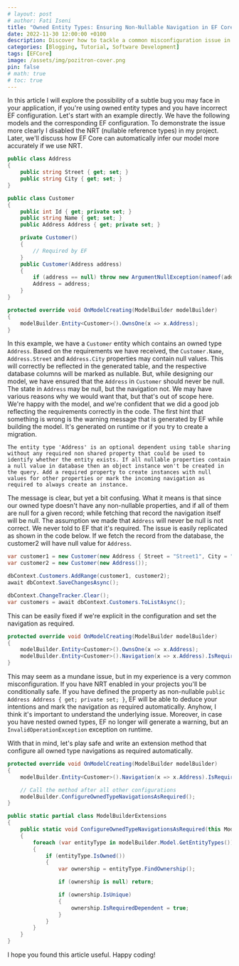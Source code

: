 ```yaml
---
# layout: post
# author: Fati Iseni
title: "Owned Entity Types: Ensuring Non-Nullable Navigation in EF Core"
date: 2022-11-30 12:00:00 +0100
description: Discover how to tackle a common misconfiguration issue in Entity Framework Core involving owned types and nullable navigations. Learn how to ensure non-nullable navigation properties with practical examples and extension methods for better code reliability.
categories: [Blogging, Tutorial, Software Development]
tags: [EFCore]
image: /assets/img/pozitron-cover.png
pin: false
# math: true
# toc: true
---
```

In this article I will explore the possibility of a subtle bug you may face in your application, if you're using owned entity types and you have incorrect EF configuration. Let's start with an example directly. We have the following models and the corresponding EF configuration. To demonstrate the issue more clearly I disabled the NRT (nullable reference types) in my project. Later, we'll discuss how EF Core can automatically infer our model more accurately if we use NRT.

```csharp
public class Address
{
    public string Street { get; set; }
    public string City { get; set; }
}

public class Customer
{
    public int Id { get; private set; }
    public string Name { get; set; }
    public Address Address { get; private set; }

    private Customer()
    {
        // Required by EF
    }
    public Customer(Address address)
    {
        if (address == null) throw new ArgumentNullException(nameof(address));
        Address = address;
    }
}
```

```csharp
protected override void OnModelCreating(ModelBuilder modelBuilder)
{
	modelBuilder.Entity<Customer>().OwnsOne(x => x.Address);
}
```

In this example, we have a `Customer` entity which contains an owned type `Address`. Based on the requirements we have received, the `Customer.Name`, `Address.Street` and `Address.City` properties may contain null values. This will correctly be reflected in the generated table, and the respective database columns will be marked as nullable. But, while designing our model, we have ensured that the `Address` in `Customer` should never be null. The state in `Address` may be null, but the navigation not. We may have various reasons why we would want that, but that's out of scope here. We're happy with the model, and we're confident that we did a good job reflecting the requirements correctly in the code. The first hint that something is wrong is the warning message that is generated by EF while building the model. It's generated on runtime or if you try to create a migration.

```
The entity type 'Address' is an optional dependent using table sharing without any required non shared property that could be used to identify whether the entity exists. If all nullable properties contain a null value in database then an object instance won't be created in the query. Add a required property to create instances with null values for other properties or mark the incoming navigation as required to always create an instance.
```

The message is clear, but yet a bit confusing. What it means is that since our owned type doesn't have any non-nullable properties, and if all of them are null for a given record; while fetching that record the navigation itself will be null. The assumption we made that `Address` will never be null is not correct. We never told to EF that it's required. The issue is easily replicated as shown in the code below. If we fetch the record from the database, the customer2 will have null value for `Address`.

```csharp
var customer1 = new Customer(new Address { Street = "Street1", City = "City1" });
var customer2 = new Customer(new Address());

dbContext.Customers.AddRange(customer1, customer2);
await dbContext.SaveChangesAsync();

dbContext.ChangeTracker.Clear();
var customers = await dbContext.Customers.ToListAsync();
```

This can be easily fixed if we're explicit in the configuration and set the navigation as required.

```csharp
protected override void OnModelCreating(ModelBuilder modelBuilder)
{
    modelBuilder.Entity<Customer>().OwnsOne(x => x.Address);
    modelBuilder.Entity<Customer>().Navigation(x => x.Address).IsRequired();
}
```

This may seem as a mundane issue, but in my experience is a very common misconfiguration. If you have NRT enabled in your projects you'll be conditionally safe. If you have defined the property as non-nullable `public Address Address { get; private set; }`, EF will be able to deduce your intentions and mark the navigation as required automatically. Anyhow, I think it's important to understand the underlying issue. Moreover, in case you have nested owned types, EF no longer will generate a warning, but an `InvalidOperationException` exception on runtime.

With that in mind, let's play safe and write an extension method that configure all owned type navigations as required automatically.

```csharp
protected override void OnModelCreating(ModelBuilder modelBuilder)
{
    modelBuilder.Entity<Customer>().Navigation(x => x.Address).IsRequired();

    // Call the method after all other configurations
    modelBuilder.ConfigureOwnedTypeNavigationsAsRequired();
}
```

```csharp
public static partial class ModelBuilderExtensions
{
    public static void ConfigureOwnedTypeNavigationsAsRequired(this ModelBuilder modelBuilder)
    {
        foreach (var entityType in modelBuilder.Model.GetEntityTypes())
        {
            if (entityType.IsOwned())
            {
                var ownership = entityType.FindOwnership();

                if (ownership is null) return;

                if (ownership.IsUnique)
                {
                    ownership.IsRequiredDependent = true;
                }
            }
        }
    }
}
```

I hope you found this article useful. Happy coding!